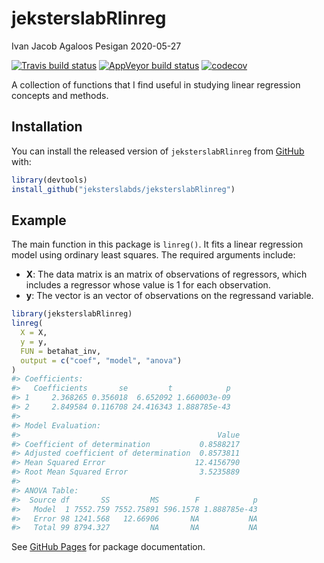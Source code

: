 jeksterslabRlinreg
================
Ivan Jacob Agaloos Pesigan
2020-05-27

<!-- README.md is generated from README.Rmd. Please edit that file -->

<!-- badges: start -->

[![Travis build
status](https://travis-ci.com/jeksterslabds/jeksterslabRlinreg.svg?branch=master)](https://travis-ci.com/jeksterslabds/jeksterslabRlinreg)
[![AppVeyor build
status](https://ci.appveyor.com/api/projects/status/github/jeksterslabds/jeksterslabRlinreg?branch=master&svg=true)](https://ci.appveyor.com/project/jeksterslabds/jeksterslabRlinreg)
[![codecov](https://codecov.io/github/jeksterslabds/jeksterslabRlinreg/branch/master/graphs/badge.svg)](https://codecov.io/github/jeksterslabds/jeksterslabRlinreg)
<!-- badges: end -->

A collection of functions that I find useful in studying linear
regression concepts and methods.

## Installation

You can install the released version of `jeksterslabRlinreg` from
[GitHub](https://github.com/jeksterslabds/jeksterslabRlinreg) with:

``` r
library(devtools)
install_github("jeksterslabds/jeksterslabRlinreg")
```

## Example

The main function in this package is `linreg()`. It fits a linear
regression model using ordinary least squares. The required arguments
include:

  - **X**: The data matrix  is an  matrix of  observations of 
    regressors, which includes a regressor whose value is 1 for each
    observation.
  - **y**: The vector  is an  vector of observations on the regressand
    variable.

<!-- end list -->

``` r
library(jeksterslabRlinreg)
linreg(
  X = X,
  y = y,
  FUN = betahat_inv,
  output = c("coef", "model", "anova")
)
#> Coefficients:
#>   Coefficients       se         t            p
#> 1     2.368265 0.356018  6.652092 1.660003e-09
#> 2     2.849584 0.116708 24.416343 1.888785e-43
#> 
#> Model Evaluation:
#>                                            Value
#> Coefficient of determination           0.8588217
#> Adjusted coefficient of determination  0.8573811
#> Mean Squared Error                    12.4156790
#> Root Mean Squared Error                3.5235889
#> 
#> ANOVA Table:
#>  Source df       SS         MS        F            p
#>   Model  1 7552.759 7552.75891 596.1578 1.888785e-43
#>   Error 98 1241.568   12.66906       NA           NA
#>   Total 99 8794.327         NA       NA           NA
```

See [GitHub
Pages](https://jeksterslabds.github.io/jeksterslabRlinreg/index.html)
for package documentation.
